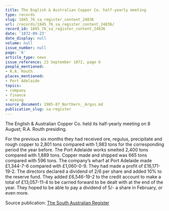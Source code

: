 ```yaml
---
title: The English & Australian Copper Co. half-yearly meeting
type: records
slug: 1845_76_sa_register_content_24836
url: /records/1845_76_sa_register_content_24836/
record_id: 1845_76_sa_register_content_24836
date: '1872-09-23'
date_display: null
volume: null
issue_number: null
page: '6'
article_type: news
issue_reference: 23 September 1872, page 6
people_mentioned:
- R.A. Routh
places_mentioned:
- Port Adelaide
topics:
- company
- finance
- mining
source_document: 1985-87_Northern__Argus.md
publication_slug: sa-register
---
```


The English & Australian Copper Co. held its half-yearly meeting on 8 August; R.A. Routh presiding.

For the previous six months they had received ore, regulus, precipitate and rough copper to 2,801 tons compared with 1,983 tons for the corresponding period the year before.  The Port Adelaide works smelted 2,400 tons compared with 1,889 tons.  Copper made and shipped was 665 tons compared with 596 tons.  The company’s wharf at Port Adelaide made £1,344-7-6 compared with £1,060-0-9.  They had made a profit of £16,171-19-2.  The directors declared a dividend of 2/6 per share and added 10% to the reserve fund.  They added £6,546-19-2 to the credit account to make a total of £13,057-11-4 to be carried forward to be dealt with at the end of the year.  They hoped to be able to pay a dividend of 5/- a share in February, or even more.

Source publication: [The South Australian Register](/publications/sa-register/)
